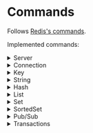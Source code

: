 # Commands

Follows [Redis's commands](https://redis.io/commands).

Implemented commands:

<details>
    <summary>Server</summary>

- INFO
- FLUSHDB
- TIME

</details>

<details>
    <summary>Connection</summary>

- AUTH
- ECHO
- PING
- QUIT
- CLIENT ID
- CLIENT INFO

</details>

<details>
    <summary>Key</summary>

- DEL
- EXISTS
- RENAME
- EXPIRE
- EXPIREAT
- DUMP
- RESTORE
- TYPE

</details>

<details>
    <summary>String</summary>

- APPEND
- GET
- INCRBY
- INCR
- SET
- GETSET
- MGET
- STRLEN
- SETRANGE

</details>

<details>
    <summary>Hash</summary>

- HGET
- HGETALL
- HKEYS
- HVALS
- HSET
- HDEL
- HEXISTS
- HLEN
- HSTRLEN

</details>

<details>
    <summary>List</summary>

- LPUSH
- RPUSH
- LPOP
- RPOP
- LLEN
- LRANGE
- LINDEX
- LSET
- LREM

</details>

<details>
    <summary>Set</summary>

- SADD
- SMEMBERS
- SISMEMBER
- SCARD
- SDIFF
- SINTER
- SUNION
- SMOVE
- SREM

</details>

<details>
    <summary>SortedSet</summary>

- ZADD
- ZSCORE

</details>

<details>
    <summary>Pub/Sub</summary>

- SUBSCRIBE
- UNSUBSCRIBE
- PUBLISH

</details>

<details>
    <summary>Transactions</summary>

- MULTI
- EXEC
- DISCARD
- WATCH

</details>

